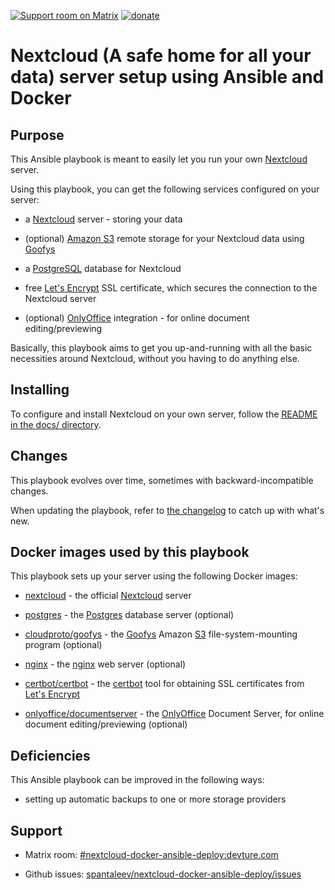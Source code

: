 [![Support room on Matrix](https://img.shields.io/matrix/nextcloud-docker-ansible-deploy:devture.com.svg?label=%23nextcloud-docker-ansible-deploy%3Adevture.com&logo=matrix&style=for-the-badge&server_fqdn=matrix.devture.com)](https://matrix.to/#/#nextcloud-docker-ansible-deploy:devture.com) [![donate](https://liberapay.com/assets/widgets/donate.svg)](https://liberapay.com/s.pantaleev/donate)

# Nextcloud (A safe home for all your data) server setup using Ansible and Docker

## Purpose

This Ansible playbook is meant to easily let you run your own [Nextcloud](https://nextcloud.com/) server.

Using this playbook, you can get the following services configured on your server:

- a [Nextcloud](https://nextcloud.com/) server - storing your data

- (optional) [Amazon S3](https://aws.amazon.com/s3/) remote storage for your Nextcloud data using [Goofys](https://github.com/kahing/goofys)

- a [PostgreSQL](https://www.postgresql.org/) database for Nextcloud

- free [Let's Encrypt](https://letsencrypt.org/) SSL certificate, which secures the connection to the Nextcloud server

- (optional) [OnlyOffice](https://www.onlyoffice.com/) integration - for online document editing/previewing

Basically, this playbook aims to get you up-and-running with all the basic necessities around Nextcloud, without you having to do anything else.


## Installing

To configure and install Nextcloud on your own server, follow the [README in the docs/ directory](docs/README.md).


## Changes

This playbook evolves over time, sometimes with backward-incompatible changes.

When updating the playbook, refer to [the changelog](CHANGELOG.md) to catch up with what's new.


## Docker images used by this playbook

This playbook sets up your server using the following Docker images:

- [nextcloud](https://hub.docker.com/r/_/nextcloud/) - the official [Nextcloud](https://github.com/nextcloud/server) server

- [postgres](https://hub.docker.com/_/postgres/) - the [Postgres](https://www.postgresql.org/) database server (optional)

- [cloudproto/goofys](https://hub.docker.com/r/cloudproto/goofys/) - the [Goofys](https://github.com/kahing/goofys) Amazon [S3](https://aws.amazon.com/s3/) file-system-mounting program (optional)

- [nginx](https://hub.docker.com/_/nginx/) - the [nginx](http://nginx.org/) web server (optional)

- [certbot/certbot](https://hub.docker.com/r/certbot/certbot/) - the [certbot](https://certbot.eff.org/) tool for obtaining SSL certificates from [Let's Encrypt](https://letsencrypt.org/)

- [onlyoffice/documentserver](https://hub.docker.com/r/onlyoffice/documentserver/) - the [OnlyOffice](https://www.onlyoffice.com/) Document Server, for online document editing/previewing (optional)


## Deficiencies

This Ansible playbook can be improved in the following ways:

- setting up automatic backups to one or more storage providers

## Support

- Matrix room: [#nextcloud-docker-ansible-deploy:devture.com](https://matrix.to/#/#nextcloud-docker-ansible-deploy:devture.com)

- Github issues: [spantaleev/nextcloud-docker-ansible-deploy/issues](https://github.com/spantaleev/nextcloud-docker-ansible-deploy/issues)
